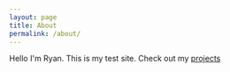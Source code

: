 ```yaml
---
layout: page
title: About
permalink: /about/
---
```

Hello I'm Ryan. This is my test site. Check out my [projects](/projects)
